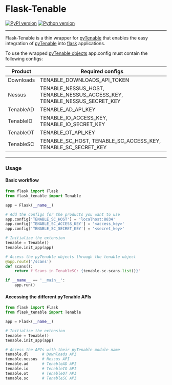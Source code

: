 Flask-Tenable
=============

[![PyPI version](https://badge.fury.io/py/Flask-Tenable.svg)](https://pypi.org/project/Flask-Tenable)
[![Python version](https://img.shields.io/badge/Python-3.7_%7C_3.8_%7C_3.9_%7C_3.10_%7C_3.11-blue)]()

---

Flask-Tenable is a thin wrapper for [pyTenable](https://pypi.org/project/pyTenable/)
that enables the easy integration of [pyTenable](https://pypi.org/project/pyTenable/)
into [flask](https://pypi.org/project/flask/) applications.

To use the wrapped [pyTenable objects](https://pytenable.readthedocs.io/en/stable/)
app.config must contain the following configs:

| Product   | Required configs                                                          |
|-----------|---------------------------------------------------------------------------|
| Downloads | TENABLE_DOWNLOADS_API_TOKEN                                               |
| Nessus    | TENABLE_NESSUS_HOST, TENABLE_NESSUS_ACCESS_KEY, TENABLE_NESSUS_SECRET_KEY |
| TenableAD | TENABLE_AD_API_KEY                                                        |
| TenableIO | TENABLE_IO_ACCESS_KEY, TENABLE_IO_SECRET_KEY                              |
| TenableOT | TENABLE_OT_API_KEY                                                        |
| TenableSC | TENABLE_SC_HOST, TENABLE_SC_ACCESS_KEY, TENABLE_SC_SECRET_KEY             |

---

### Usage

#### Basic workflow

```python
from flask import Flask
from flask_tenable import Tenable

app = Flask(__name__)

# Add the configs for the products you want to use
app.config['TENABLE_SC_HOST'] = 'localhost:8834'
app.config['TENABLE_SC_ACCESS_KEY'] = '<access_key>'
app.config['TENABLE_SC_SECRET_KEY'] = '<secret_key>'

# Initialize the extension
tenable = Tenable()
tenable.init_app(app)

# Access the pyTenable objects through the tenable object
@app.route('/scans')
def scans():
    return f'Scans in TenableSC: {tenable.sc.scans.list()}'

if __name__ == '__main__':
    app.run()
```

#### Accessing the different pyTenable APIs

```python
from flask import Flask
from flask_tenable import Tenable

app = Flask(__name__)

# Initialize the extension
tenable = Tenable()
tenable.init_app(app)

# Access the APIs with their pyTenable module name
tenable.dl      # Downloads API
tenable.nessus  # Nessus API
tenable.ad      # TenableAD API
tenable.io      # TenableIO API
tenable.ot      # TenableOT API
tenable.sc      # TenableSC API
```